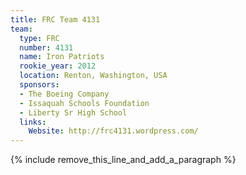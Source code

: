 ```yaml
---
title: FRC Team 4131
team:
  type: FRC
  number: 4131
  name: Iron Patriots
  rookie_year: 2012
  location: Renton, Washington, USA
  sponsors:
  - The Boeing Company
  - Issaquah Schools Foundation
  - Liberty Sr High School
  links:
    Website: http://frc4131.wordpress.com/
---
```


{% include remove_this_line_and_add_a_paragraph %}